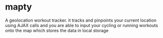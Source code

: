 # mapty
A geolocation workout tracker. it tracks and pinpoints your current location using AJAX calls and you are able to input your cycling or running workouts onto the map which stores the data in local storage
